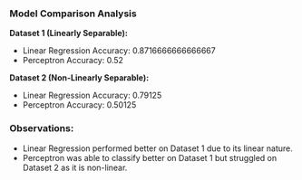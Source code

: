 
### Model Comparison Analysis

**Dataset 1 (Linearly Separable):**

- Linear Regression Accuracy: 0.8716666666666667
- Perceptron Accuracy: 0.52

**Dataset 2 (Non-Linearly Separable):**

- Linear Regression Accuracy: 0.79125
- Perceptron Accuracy: 0.50125

### Observations:

- Linear Regression performed better on Dataset 1 due to its linear nature.
- Perceptron was able to classify better on Dataset 1 but struggled on Dataset 2 as it is non-linear.
